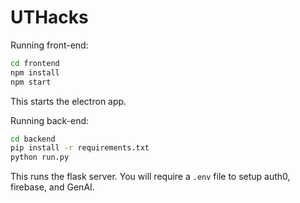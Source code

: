 # UTHacks

Running front-end:

```sh
cd frontend
npm install
npm start
```

This starts the electron app.

Running back-end:

```sh
cd backend
pip install -r requirements.txt
python run.py
```

This runs the flask server. You will require a `.env` file to setup auth0, firebase, and GenAI.